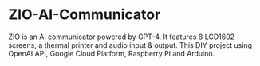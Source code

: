 # ZIO-AI-Communicator
ZIO is an AI communicator powered by GPT-4. It features 8 LCD1602 screens, a thermal printer and audio input &amp; output. This DIY project using OpenAI API, Google Cloud Platform, Raspberry Pi and Arduino.
